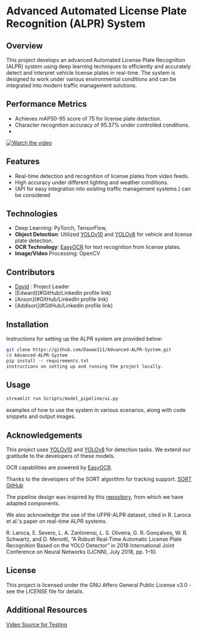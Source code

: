 # Advanced Automated License Plate Recognition (ALPR) System

## Overview
This project develops an advanced Automated License Plate Recognition (ALPR) system using deep learning techniques to efficiently and accurately detect and interpret vehicle license plates in real-time. The system is designed to work under various environmental conditions and can be integrated into modern traffic management solutions.

## Performance Metrics
- Achieves mAP50-95 score of 75 for license plate detection.
- Character recognition accuracy of 95.37% under controlled conditions.
- 
[![Watch the video](https://img.youtube.com/vi/V6HDNpW6_80/0.jpg)](https://www.youtube.com/watch?v=V6HDNpW6_80)

## Features
- Real-time detection and recognition of license plates from video feeds.
- High accuracy under different lighting and weather conditions.
- (API for easy integration into existing traffic management systems.) can be considered

## Technologies
- Deep Learning: PyTorch, TensorFlow,
- **Object Detection**: Utilized [YOLOv10](https://github.com/THU-MIG/yolov10) and [YOLOv8](https://github.com/ultralytics/ultralytics) for vehicle and license plate detection.
- **OCR Technology**: [EasyOCR](https://github.com/JaidedAI/EasyOCR) for text recognition from license plates.
- **Image/Video** Processing: OpenCV

## Contributors
- [David](www.linkedin.com/in/david-huang-7a8aba296) : Project Leader
- [Edward](#GitHub/LinkedIn profile link)
- [Anson](#GitHub/LinkedIn profile link)
- [Addison](#GitHub/LinkedIn profile link)

## Installation
Instructions for setting up the ALPR system are provided below:
```bash
git clone https://github.com/Dawae111/Advanced-ALPR-System.git
cd Advanced-ALPR-System
pip install -r requirements.txt
instructions on setting up and running the project locally.
```
## Usage
```bash
streamlit run Scripts/model_pipeline/ui.py
```
examples of how to use the system in various scenarios, along with code snippets and output images.

## Acknowledgements

This project uses [YOLOv10](https://github.com/THU-MIG/yolov10) and [YOLOv8](https://github.com/ultralytics/ultralytics) for detection tasks. We extend our gratitude to the developers of these models.

OCR capabilities are powered by [EasyOCR](https://github.com/JaidedAI/EasyOCR).

Thanks to the developers of the SORT algorithm for tracking support. [SORT GitHub](https://github.com/abewley/sort)

The pipeline design was inspired by this [repository](https://github.com/computervisioneng/automatic-number-plate-recognition-python-yolov8/blob/main/README.md), from which we have adapted components.

We also acknowledge the use of the UFPR-ALPR dataset, cited in R. Laroca et al.'s paper on real-time ALPR systems.

R. Laroca, E. Severo, L. A. Zanlorensi, L. S. Oliveira, G. R. Gonçalves, W. R. Schwartz, and D. Menotti, “A Robust Real-Time Automatic License Plate Recognition Based on the YOLO Detector” in 2018 International Joint Conference on Neural Networks (IJCNN), July 2018, pp. 1–10.

## License

This project is licensed under the GNU Affero General Public License v3.0 - see the LICENSE file for details.

## Additional Resources

[Video Source for Testing](https://www.pexels.com/video/traffic-flow-in-the-highway-2103099/)
